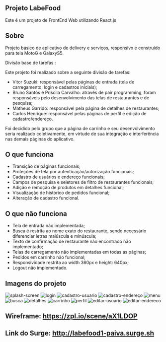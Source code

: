 ## Projeto LabeFood
Este é um projeto de FrontEnd Web utilizando React.js

## Sobre

Projeto básico de aplicativo de delivery e serviços, responsivo e construído para tela MotoG e GalaxyS5.

Divisão base de tarefas :

Este projeto foi realizado sobre a seguinte divisão de tarefas:
- Vitor Suzuki: responsável pelas páginas de entrada (tela de carregamento, login e cadastros iniciais);
- Bruno Santos e Priscila Carvalho: através de pair programming, foram responsáveis pelo desenvolvimento das telas de restaurantes e de pesquisa;
- Matheus Garrido: responsável pela página de detalhes de restaurantes;
- Carlos Henrique: responsável pelas páginas de perfil e edição de cadastro/endereço.

Foi decidido pelo grupo que a página de carrinho e seu desenvolvimento seria realizado coletivamente, em virtude de sua integração e interferência nas demais páginas do aplicativo.

## O que funciona

- Transição de páginas funcionais;
- Proteções de tela por autenticação/autorização funcionais;
- Cadastro de usuários e endereço funcionais;
- Campos de pesquisa e seletores de filtro de restaurantes funcionais;
- Adição e remoção de produtos em detalhes funcional;
- Visualização de histórico de pedidos funcional;
- Alteração de cadastro funcional.

## O que não funciona

- Tela de entrada não implementada;
- Busca é restrita ao nome exato do restaurante, sendo necessário diferenciar letras maiúscula e minúscula;
- Texto de confirmação de restaurante não encontrado não implementado;
- Telas de carregamento não implementadas em todas as páginas;
- Pedidos em carrinho não funcional;
- Responsividade restrita ao width 360px e height: 640px;
- Logout não implementado.

## Imagens do projeto
![splash-screen](https://user-images.githubusercontent.com/81280346/124370870-451eaf80-dc52-11eb-90f6-05b157e77d7a.png)
![login](https://user-images.githubusercontent.com/81280346/124370871-4819a000-dc52-11eb-8233-0279d5c795e4.png)
![cadastro-usuario](https://user-images.githubusercontent.com/81280346/124370874-4a7bfa00-dc52-11eb-9f00-c90050d565c6.png)
![cadastro-endereço](https://user-images.githubusercontent.com/81280346/124370875-4bad2700-dc52-11eb-9fb8-952bfd0e845b.png)
![menu](https://user-images.githubusercontent.com/81280346/124370876-4ea81780-dc52-11eb-91e3-87dcf77ccfcc.png)
![busca](https://user-images.githubusercontent.com/81280346/124370877-4fd94480-dc52-11eb-8964-5a74aa4b8dec.png)
![detalhes](https://user-images.githubusercontent.com/81280346/124370878-510a7180-dc52-11eb-84c4-309e88023ef8.png)
![carrinho](https://user-images.githubusercontent.com/81280346/124370879-54056200-dc52-11eb-941d-b20192a84d89.png)
![perfil](https://user-images.githubusercontent.com/81280346/124370882-55368f00-dc52-11eb-875d-93588d004829.png)
![editar-usuario](https://user-images.githubusercontent.com/81280346/124370884-5667bc00-dc52-11eb-937b-4a5e6b5655ec.png)
![editar-endereco](https://user-images.githubusercontent.com/81280346/124370885-57005280-dc52-11eb-9537-03519e3e7fa5.png)


## Wireframe: https://zpl.io/scene/aX1LDOP

## Link do Surge: http://labefood1-paiva.surge.sh 
